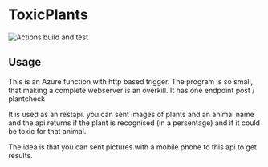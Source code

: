 # ToxicPlants
  
![Actions build and test](https://github.com/animundo/ToxicPlants/actions/workflows/dotnet.yml/badge.svg?branch=master)


## Usage

This is an Azure function with http based trigger. The program is so small, that making a complete webserver is an overkill. It has one endpoint post / plantcheck

It is used as an restapi. you can sent images of plants and an animal name and the api returns if the plant is recognised (in a persentage) and if it could be toxic for that animal.   
   
The idea is that you can sent pictures with a mobile phone to this api to get results.
